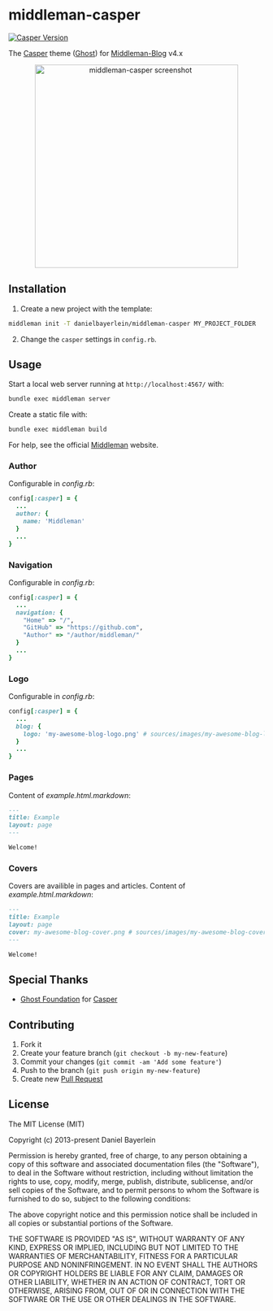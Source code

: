 # middleman-casper

[![Casper Version](https://img.shields.io/badge/Casper-1.4.0-brightgreen.svg?style=flat)](https://github.com/TryGhost/Casper)

The [Casper](https://github.com/TryGhost/Casper) theme
([Ghost](https://github.com/TryGhost/Ghost)) for
[Middleman-Blog](https://middlemanapp.com/basics/blogging/) v4.x

<p align="center">
  <img src="./screenshot.png" width="400" alt="middleman-casper screenshot">
</p>

## Installation

1. Create a new project with the template:

  ```bash
  middleman init -T danielbayerlein/middleman-casper MY_PROJECT_FOLDER
  ```

2. Change the `casper` settings in `config.rb`.

## Usage

Start a local web server running at `http://localhost:4567/` with:

```bash
bundle exec middleman server
```

Create a static file with:

```bash
bundle exec middleman build
```

For help, see the official [Middleman](https://middlemanapp.com) website.

### Author

Configurable in *config.rb*:

```ruby
config[:casper] = {
  ...
  author: {
    name: 'Middleman'
  }
  ...
}
```

### Navigation

Configurable in *config.rb*:

```ruby
config[:casper] = {
  ...
  navigation: {
    "Home" => "/",
    "GitHub" => "https://github.com",
    "Author" => "/author/middleman/"
  }
  ...
}
```

### Logo

Configurable in *config.rb*:

```ruby
config[:casper] = {
  ...
  blog: {
    logo: 'my-awesome-blog-logo.png' # sources/images/my-awesome-blog-logo.png
  }
  ...
}
```

### Pages

Content of *example.html.markdown*:

```markdown
---
title: Example
layout: page
---

Welcome!
```

### Covers

Covers are availible in pages and articles. Content of *example.html.markdown*:

```markdown
---
title: Example
layout: page
cover: my-awesome-blog-cover.png # sources/images/my-awesome-blog-cover.png
---

Welcome!
```

## Special Thanks

* [Ghost Foundation](https://github.com/TryGhost/Ghost) for
  [Casper](https://github.com/TryGhost/Casper)

## Contributing

1. Fork it
2. Create your feature branch (`git checkout -b my-new-feature`)
3. Commit your changes (`git commit -am 'Add some feature'`)
4. Push to the branch (`git push origin my-new-feature`)
5. Create new [Pull Request](../../pull/new/master)

## License

The MIT License (MIT)

Copyright (c) 2013-present Daniel Bayerlein

Permission is hereby granted, free of charge, to any person obtaining a copy
of this software and associated documentation files (the "Software"), to deal
in the Software without restriction, including without limitation the rights
to use, copy, modify, merge, publish, distribute, sublicense, and/or sell
copies of the Software, and to permit persons to whom the Software is
furnished to do so, subject to the following conditions:

The above copyright notice and this permission notice shall be included in
all copies or substantial portions of the Software.

THE SOFTWARE IS PROVIDED "AS IS", WITHOUT WARRANTY OF ANY KIND, EXPRESS OR
IMPLIED, INCLUDING BUT NOT LIMITED TO THE WARRANTIES OF MERCHANTABILITY,
FITNESS FOR A PARTICULAR PURPOSE AND NONINFRINGEMENT. IN NO EVENT SHALL THE
AUTHORS OR COPYRIGHT HOLDERS BE LIABLE FOR ANY CLAIM, DAMAGES OR OTHER
LIABILITY, WHETHER IN AN ACTION OF CONTRACT, TORT OR OTHERWISE, ARISING FROM,
OUT OF OR IN CONNECTION WITH THE SOFTWARE OR THE USE OR OTHER DEALINGS IN
THE SOFTWARE.
